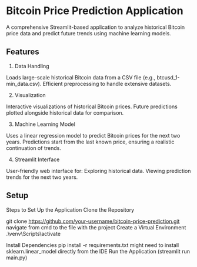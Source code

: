 # Bitcoin Price Prediction Application

A comprehensive Streamlit-based application to analyze historical Bitcoin price data and predict future trends using machine learning models.
## Features
1. Data Handling

Loads large-scale historical Bitcoin data from a CSV file (e.g., btcusd_1-min_data.csv).
Efficient preprocessing to handle extensive datasets.

2. Visualization

Interactive visualizations of historical Bitcoin prices.
Future predictions plotted alongside historical data for comparison.

3. Machine Learning Model

Uses a linear regression model to predict Bitcoin prices for the next two years.
Predictions start from the last known price, ensuring a realistic continuation of trends.

4. Streamlit Interface

User-friendly web interface for:
Exploring historical data.
Viewing prediction trends for the next two years.

## Setup
Steps to Set Up the Application
Clone the Repository

git clone https://github.com/your-username/bitcoin-price-prediction.git
navigate from cmd to the file with the project
Create a Virtual Environment
.\venv\Scripts\activate

Install Dependencies
pip install -r requirements.txt
might need to install sklearn.linear_model directly from the IDE
Run the Application (streamlit run main.py)
